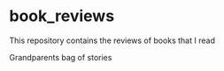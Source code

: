 # book_reviews
This repository contains the reviews of books that I read

Grandparents bag of stories 
